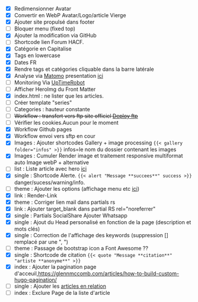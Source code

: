 * [X] Redimensionner Avatar
* [X] Convertir en WebP Avatar/Logo/article Vierge
* [X] Ajouter site propulsé dans footer
* [ ] Bloquer menu (fixed top)
* [X] Ajouter la modification via GitHub
* [ ] Shortcode lien Forum HACF.
* [X] Catégorie en Capitalise
* [X] Tags en lowercase
* [X] Dates FR
* [X] Rendre tags et catégories cliquable dans la barre latérale
* [X] Analyse via [Matomo](https://fr.matomo.org/) presentation [ici](https://zestedesavoir.com/tutoriels/2508/matomo-analytics/)
* [ ] Monitoring Via [UpTimeRobot](uptimerobot.com)
* [ ] Afficher HeroImg du Front Matter
* [X] index.html : ne lister que les articles.
* [ ] Créer template "series"
* [ ] Categories : hauteur constante
* [ ] ~~Workflow : transfert vers ftp site officiel [Deploy ftp](https://github.com/marketplace/actions/ftp-deploy)~~
* [ ] Vérifier les cookies.Aucun pour le moment
* [X] Workflow Github pages
* [X] Workflow envoi vers sftp en cour
* [X] Images : Ajouter shortcodes Gallery + image processing `{{< gallery folder="infos" >}}` infos=le nom du dossier contenant les images
* [X] Images : Cumuler Render image et traitement responsive multiformat auto Image webP + alternative
* [ ] list : Liste article avec hero [ici](https://www.markuptag.com/hero-banner-html-design-in-bootstrap-5/)
* [X] single : Shortcode Alerte. `{{< alert "Message **succees**" success >}}` danger/sucess/warning/info.
* [ ] theme : Ajouter les options (affichage menu etc [ici](https://github.com/razonyang/hugo-theme-bootstrap/tree/master/layouts/partials/sidebar))
* [X] link : Render-Link
* [X] theme : Corriger lien mail dans partials rs
* [X] link : Ajouter target_blank dans partial RS rel="noreferrer"
* [X] single : Partials SocialShare Ajouter Whatsapp
* [X] single : Ajout du Head personalisé en fonction de la page (description et mots clés)
* [X] single : Correction de l'affichage des keywords (suppression [] remplacé par une ", ")
* [ ] theme : Passage de bootstrap icon a Font Awesome ??
* [X] single : Shortcode de citation `{{< quote "Message **citation**" "artiste **anonyme**" >}}`
* [X] index : Ajouter la pagination page d'acceuil,https://glennmccomb.com/articles/how-to-build-custom-hugo-pagination/
* [ ] single : Ajouter les [articles en relation](https://bout2code.fr/tutos/creer-un-site-avec-hugo/comment-creer-un-site-avec-hugo-partie-7-ajouter-du-contenu-en-relation/)
* [ ] index : Exclure Page de la liste d'article